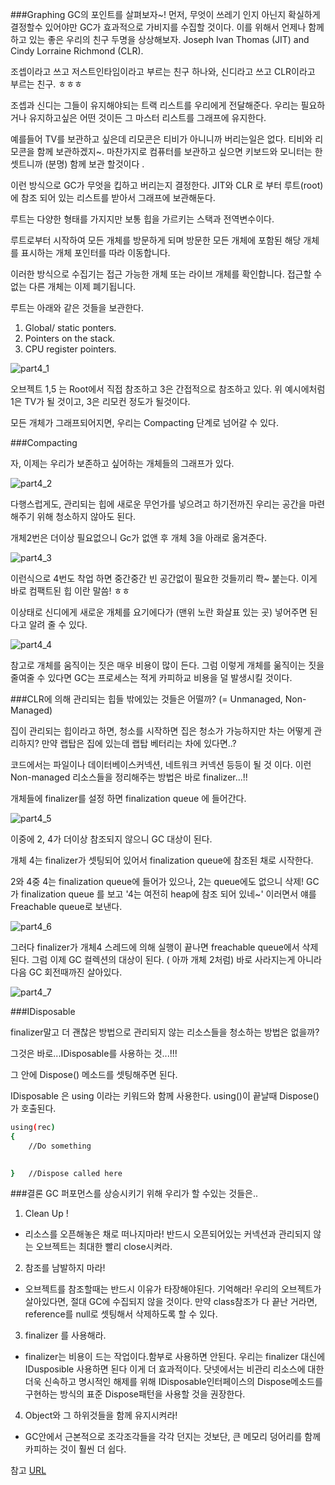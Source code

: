 ###Graphing
GC의 포인트를 살펴보자~!
먼저, 무엇이 쓰레기 인지 아닌지 확실하게 결정할수 있어야만 GC가 효과적으로 가비지를 수집할 것이다.
이를 위해서 언제나 함께 하고 있는 좋은 우리의 친구 두명을 상상해보자.
Joseph Ivan Thomas (JIT) and Cindy Lorraine Richmond (CLR).

조셉이라고 쓰고 저스트인타임이라고 부르는 친구 하나와, 신디라고 쓰고 CLR이라고 부르는 친구. ㅎㅎㅎ

조셉과 신디는 그들이 유지해야되는 트랙 리스트를 우리에게 전달해준다. 
우리는 필요하거나 유지하고싶은 어떤 것이든 그 마스터 리스트를 그래프에 유지한다. 

예를들어 TV를 보관하고 싶은데 리모콘은 티비가 아니니까 버리는일은 없다. 티비와 리모콘을 함께 보관하겠지~. 마찬가지로 컴퓨터를 보관하고 싶으면 키보드와 모니터는 한 셋트니까 (분명) 함께 보관 할것이다 .

이런 방식으로 GC가 무엇을 킵하고 버리는지 결정한다. JIT와 CLR 로 부터 루트(root)에 참조 되어 있는 리스트를 받아서 그래프에 보관해둔다.

루트는 다양한 형태를 가지지만 보통 힙을 가르키는 스택과 전역변수이다.

루트로부터 시작하여 모든 개체를 방문하게 되며 방문한 모든 개체에 포함된 해당 개체를 표시하는 개체 포인터를 따라 이동합니다. 

이러한 방식으로 수집기는 접근 가능한 개체 또는 라이브 개체를 확인합니다. 
접근할 수 없는 다른 개체는 이제 폐기됩니다.

루트는 아래와 같은 것들을 보관한다.

1. Global/ static ponters.
2. Pointers on the stack.
3. CPU register pointers.


![part4_1](http://www.c-sharpcorner.com/UploadFile/rmcochran/csharp_memory_401282006141834PM/Images/Stacking_Heaping1.gif)


오브젝트 1,5 는 Root에서 직접 참조하고 3은 간접적으로 참조하고 있다.
위 예시에처럼 1은 TV가 될 것이고, 3은 리모컨 정도가 될것이다.

모든 개체가 그래프되어지면, 우리는 Compacting 단계로 넘어갈 수 있다.

###Compacting

자, 이제는 우리가 보존하고 싶어하는 개체들의 그래프가 있다.

![part4_2](http://www.c-sharpcorner.com/UploadFile/rmcochran/csharp_memory_401282006141834PM/Images/Stacking_Heaping2.gif)

다행스럽게도, 관리되는 힙에 새로운 무언가를 넣으려고 하기전까진 우리는 공간을 마련해주기 위해 청소하지 않아도 된다. 


개체2번은 더이상 필요없으니 Gc가 없앤 후 개체 3을 아래로 옮겨준다.


![part4_3](http://www.c-sharpcorner.com/UploadFile/rmcochran/csharp_memory_401282006141834PM/Images/Stacking_Heaping3.gif)

이런식으로 4번도 착업 하면 중간중간 빈 공간없이 필요한 것들끼리 쫙~ 붙는다. 이게 바로 컴팩트된 힙 이란 말씀! ㅎㅎ

이상태로 신디에게 새로운 개체를 요기에다가 (맨위 노란 화살표 있는 곳) 넣어주면 된다고 알려 줄 수 있다.

![part4_4](http://www.c-sharpcorner.com/UploadFile/rmcochran/csharp_memory_401282006141834PM/Images/Stacking_Heaping5.gif)


참고로 개체를 움직이는 짓은 매우 비용이 많이 든다. 
그럼 이렇게 개체를 욺직이는 짓을 줄여줄 수 있다면  GC는 프로세스는 적게 카피하교 비용을 덜 발생시킬 것이다. 



###CLR에 의해 관리되는 힙들 밖에있는 것들은 어떨까? (= Unmanaged, Non-Managed)


집이 관리되는 힙이라고 하면, 청소를 시작하면 집은 청소가 가능하지만 차는 어떻게 관리하지? 만약 랩탑은 집에 있는데 랩탑 베터리는 차에 있다면..?

코드에서는 파일이나 데이터베이스커넥션, 네트워크 커넥션 등등이 될 것 이다.
이런 Non-managed 리소스들을 정리해주는 방법은 바로 finalizer...!!

개체들에 finalizer를 설정 하면 finalization queue 에 들어간다. 

![part4_5](http://www.c-sharpcorner.com/UploadFile/rmcochran/csharp_memory_401282006141834PM/Images/Stacking_Heaping6.gif)

이중에 2, 4가 더이상 참조되지 않으니 GC 대상이 된다.

개체 4는 finalizer가 셋팅되어 있어서 finalization queue에 참조된 채로 시작한다. 

2와 4중 4는 finalization queue에 들어가 있으나, 2는  queue에도 없으니 삭제!
GC가 finalization queue 를 보고 '4는 여전히 heap에 참조 되어 있네~' 이러면서 얘를 Freachable queue로 보낸다. 

![part4_6](http://www.c-sharpcorner.com/UploadFile/rmcochran/csharp_memory_401282006141834PM/Images/Stacking_Heaping7.gif)


그러다 finalizer가 개체4 스레드에 의해 실행이 끝나면 freachable queue에서 삭제된다. 그럼 이제 GC 컬렉션의 대상이 된다. ( 아까 개체 2처럼) 바로 사라지는게 아니라 다음 GC 회전때까진 살아있다.

![part4_7](http://www.c-sharpcorner.com/UploadFile/rmcochran/csharp_memory_401282006141834PM/Images/Stacking_Heaping8.gif)


###IDisposable

finalizer말고 더 괜찮은 방법으로 관리되지 않는 리소스들을 청소하는 방법은 없을까?

그것은 바로...IDisposable를 사용하는 것...!!!

그 안에 Dispose() 메소드를 셋팅해주면 된다.

IDisposable 은 using 이라는 키워드와 함께 사용한다. using()이 끝날때  Dispose()가 호출된다.


```sh
using(rec)
{
    //Do something
    

}   //Dispose called here
```




###결론
GC 퍼포먼스를 상승시키기 위해 우리가 할 수있는 것들은..


1. Clean Up !
* 리소스를 오픈해놓은 채로 떠나지마라! 반드시 오픈되어있는 커넥션과 관리되지 않는 오브젝트는 최대한 빨리 close시켜라.

2. 참조를 남발하지 마라!
* 오브젝트를 참조할때는 반드시 이유가 타장해야된다.
기억해라! 우리의 오브젝트가 살아있다면, 절대 GC에 수집되지 않을 것이다. 만약 class참조가 다 끝난 거라면, reference를 null로 셋팅해서 삭제하도록 할 수 있다.

3. finalizer 를 사용해라.
* finalizer는 비용이 드는 작업이다.함부로 사용하면 안된다. 우리는 finalizer 대신에 IDusposible 사용하면 된다 이게 더 효과적이다.
닷넷에서는 비관리 리소스에 대한 더욱 신속하고 명시적인 해제를 위해 IDisposable인터페이스의 Dispose메소드를 구현하는 방식의 표준 Dispose패턴을 사용할 것을 권장한다.


4. Object와 그 하위것들을 함께 유지시켜라!
* GC안에서 근본적으로 조각조각들을 각각 던지는 것보단, 큰 메모리 덩어리를 함께 카피하는 것이 훨씬 더 쉽다.


참고 [URL](http://www.c-sharpcorner.com/UploadFile/rmcochran/csharp_memory_401282006141834PM/csharp_memory_4.aspx)
